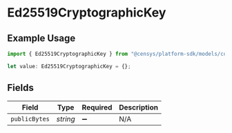# Ed25519CryptographicKey

## Example Usage

```typescript
import { Ed25519CryptographicKey } from "@censys/platform-sdk/models/components";

let value: Ed25519CryptographicKey = {};
```

## Fields

| Field              | Type               | Required           | Description        |
| ------------------ | ------------------ | ------------------ | ------------------ |
| `publicBytes`      | *string*           | :heavy_minus_sign: | N/A                |